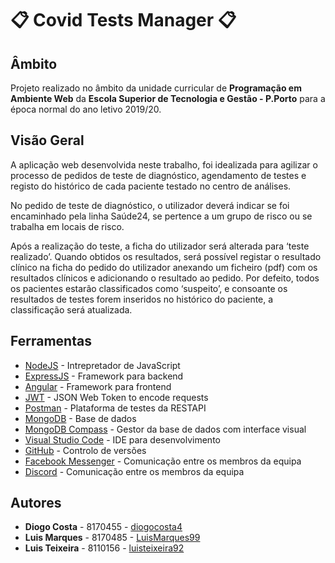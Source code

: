 # :clipboard: Covid Tests Manager :clipboard:

## Âmbito

Projeto realizado no âmbito da unidade curricular de **Programação em Ambiente Web** da **Escola Superior de Tecnologia e Gestão - P.Porto** para a época normal do ano letivo 2019/20.

## Visão Geral

A aplicação web desenvolvida neste trabalho, foi idealizada para agilizar o processo de pedidos de teste de diagnóstico, agendamento de testes e registo do histórico de cada paciente testado no centro de análises.

No pedido de teste de diagnóstico, o utilizador deverá indicar se foi encaminhado pela linha Saúde24, se pertence a um grupo de risco ou se trabalha em locais de risco.

Após a realização do teste, a ficha do utilizador será alterada para ‘teste realizado’. Quando obtidos os resultados, será possível registar o resultado clínico na ficha do pedido do utilizador anexando um ficheiro (pdf) com os resultados clínicos e adicionando o resultado ao pedido.
Por defeito, todos os pacientes estarão classificados como ‘suspeito’, e consoante os resultados de testes forem inseridos no histórico do paciente, a classificação será atualizada.

## Ferramentas

- [NodeJS](https://nodejs.org/en/) - Intrepretador de JavaScript
- [ExpressJS](https://expressjs.com/) - Framework para backend
- [Angular](https://angular.io/) - Framework para frontend
- [JWT](https://jwt.io/) - JSON Web Token to encode requests
- [Postman](https://www.postman.com/) - Plataforma de testes da RESTAPI
- [MongoDB](https://www.mongodb.com/) - Base de dados
- [MongoDB Compass](https://www.mongodb.com/products/compass) - Gestor da base de dados com interface visual
- [Visual Studio Code](https://code.visualstudio.com/) - IDE para desenvolvimento
- [GitHub](https://github.com/) - Controlo de versões
- [Facebook Messenger](https://www.messenger.com/) - Comunicação entre os membros da equipa
- [Discord](https://discord.com/) - Comunicação entre os membros da equipa

## Autores

- **Diogo Costa** - 8170455 - [diogocosta4](https://github.com/diogocosta4)
- **Luis Marques** - 8170485 - [LuisMarques99](https://github.com/LuisMarques99)
- **Luis Teixeira** - 8110156 - [luisteixeira92](https://github.com/luisteixeira92)
